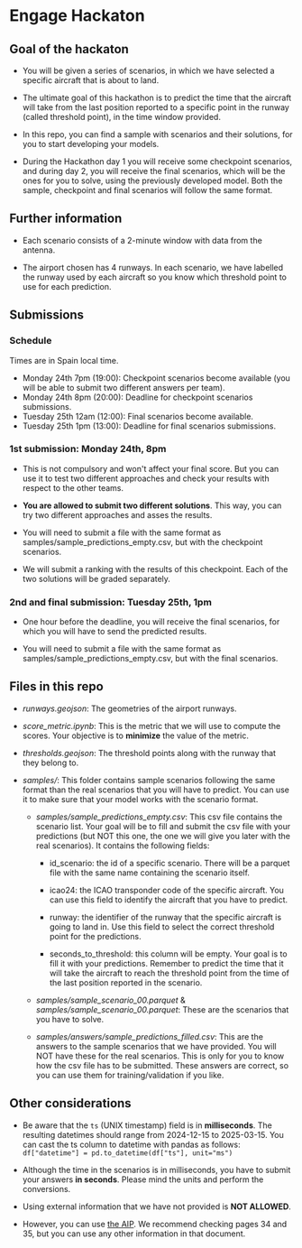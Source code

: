 # Engage Hackaton

## Goal of the hackaton

* You  will be given a series of scenarios, in which we have selected a specific aircraft that is about to land.

* The ultimate goal of this hackathon is to predict the time that the aircraft will take from the last position reported to a specific point in the runway (called threshold point), in the time window provided.

* In this repo, you can find a sample with scenarios and their solutions, for you to start developing your models.

* During the Hackathon day 1 you will receive some checkpoint scenarios, and during day 2, you will receive the final scenarios, which will be the ones for you to solve, using the previously developed model. Both the sample, checkpoint and final scenarios will follow the same format.

## Further information

* Each scenario consists of a 2-minute window with data from the antenna.

* The airport chosen has 4 runways. In each scenario, we have labelled the runway used by each aircraft so you know which threshold point to use for each prediction.

## Submissions

### Schedule

Times are in Spain local time.

* Monday 24th 7pm (19:00): Checkpoint scenarios become available (you will be able to submit two different answers per team).
* Monday 24th 8pm (20:00): Deadline for checkpoint scenarios submissions.
* Tuesday 25th 12am (12:00): Final scenarios become available.
* Tuesday 25th 1pm (13:00): Deadline for final scenarios submissions.

### 1st submission: Monday 24th, 8pm

* This is not compulsory and won't affect your final score. But you can use it to test two different approaches and check your results with respect to the other teams.

* **You are allowed to submit two different solutions**. This way, you can try two different approaches and asses the results.

* You will need to submit a file with the same format as samples/sample_predictions_empty.csv, but with the checkpoint scenarios.

* We will submit a ranking with the results of this checkpoint. Each of the two solutions will be graded separately.

### 2nd and final submission: Tuesday 25th, 1pm

* One hour before the deadline, you will receive the final scenarios, for which you will have to send the predicted results.

* You will need to submit a file with the same format as samples/sample_predictions_empty.csv, but with the final scenarios.

## Files in this repo

* *runways.geojson*: The geometries of the airport runways.

* *score_metric.ipynb*: This is the metric that we will use to compute the scores. Your objective is to **minimize** the value of the metric.

* *thresholds.geojson*: The threshold points along with the runway that they belong to.

* *samples/*: This folder contains sample scenarios following the same format than the real scenarios that you will have to predict. You can use it to make sure that your model works with the scenario format.

    * *samples/sample_predictions_empty.csv*: This csv file contains the scenario list. Your goal will be to fill and submit the csv file with your predictions (but NOT this one, the one we will give you later with the real scenarios). It contains the following fields:

        * id_scenario: the id of a specific scenario. There will be a parquet file with the same name containing the scenario itself.

        * icao24: the ICAO transponder code of the specific aircraft. You can use this field to identify the aircraft that you have to predict.

        * runway: the identifier of the runway that the specific aircraft is going to land in. Use this field to select the correct threshold point for the predictions.

        * seconds_to_threshold: this column will be empty. Your goal is to fill it with your predictions. Remember to predict the time that it will take the aircraft to reach the threshold point from the time of the last position reported in the scenario.

    * *samples/sample_scenario_00.parquet* & *samples/sample_scenario_00.parquet*: These are the scenarios that you have to solve.

    * *samples/answers/sample_predictions_filled.csv*: This are the answers to the sample scenarios that we have provided. You will NOT have these for the real scenarios. This is only for you to know how the csv file has to be submitted. These answers are correct, so you can use them for training/validation if you like.

## Other considerations

* Be aware that the `ts` (UNIX timestamp) field is in **milliseconds**. The resulting datetimes should range from 2024-12-15 to 2025-03-15. You can cast the ts column to datetime with pandas as follows: `df["datetime"] = pd.to_datetime(df["ts"], unit="ms")`

* Although the time in the scenarios is in milliseconds, you have to submit your answers **in seconds**. Please mind the units and perform the conversions.

* Using external information that we have not provided is **NOT ALLOWED**.

* However, you can use [the AIP](https://aip.enaire.es/aip/contenido_AIP/AD/AD2/LEMD/LE_AD_2_LEMD_en.pdf). We recommend checking pages 34 and 35, but you can use any other information in that document.
